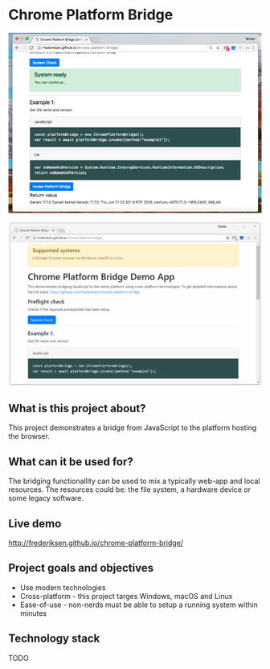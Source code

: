 # Chrome Platform Bridge
![Demo](https://raw.githubusercontent.com/frederiksen/chrome-platform-bridge/master/documentation/macOS.png "Demo")

![Demo](https://raw.githubusercontent.com/frederiksen/chrome-platform-bridge/master/documentation/Windows.gif "Demo")

## What is this project about?
This project demonstrates a bridge from JavaScript to the platform hosting the browser.

## What can it be used for?
The bridging functionallity can be used to mix a typically web-app and local resources. The resources could be: the file system, a hardware device or some legacy software.

## Live demo
http://frederiksen.github.io/chrome-platform-bridge/

## Project goals and objectives
* Use modern technologies
* Cross-platform - this project targes Windows, macOS and Linux
* Ease-of-use - non-nerds must be able to setup a running system within minutes

## Technology stack
TODO
